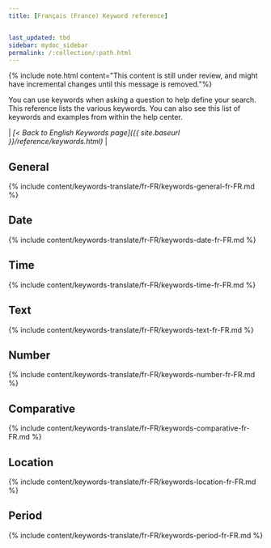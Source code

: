 ```yaml
---
title: [Français (France) Keyword reference]


last_updated: tbd
sidebar: mydoc_sidebar
permalink: /:collection/:path.html
---
```

{% include note.html content="This content is still under review, and might have incremental changes until this message is removed."%}

You can use keywords when asking a question to help define your search. This reference lists the various keywords. You can also see this list of keywords and examples from within the help center.

| _[< Back to English Keywords page]({{ site.baseurl }}/reference/keywords.html)_ |

## General

{% include content/keywords-translate/fr-FR/keywords-general-fr-FR.md %}

## Date

{% include content/keywords-translate/fr-FR/keywords-date-fr-FR.md %}

## Time

{% include content/keywords-translate/fr-FR/keywords-time-fr-FR.md %}

## Text

{% include content/keywords-translate/fr-FR/keywords-text-fr-FR.md %}

## Number

{% include content/keywords-translate/fr-FR/keywords-number-fr-FR.md %}

## Comparative

{% include content/keywords-translate/fr-FR/keywords-comparative-fr-FR.md %}

## Location

{% include content/keywords-translate/fr-FR/keywords-location-fr-FR.md %}

## Period

{% include content/keywords-translate/fr-FR/keywords-period-fr-FR.md %}
